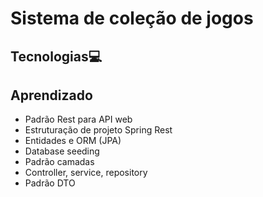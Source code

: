 # Sistema de coleção de jogos

## Tecnologias💻

## Aprendizado

- Padrão Rest para API web
- Estruturação de projeto Spring Rest
- Entidades e ORM (JPA)
- Database seeding
- Padrão camadas
- Controller, service, repository
- Padrão DTO